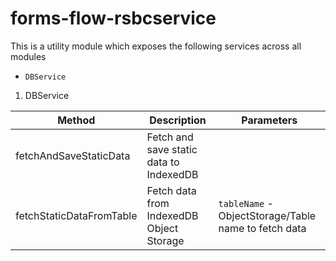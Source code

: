 # forms-flow-rsbcservice

This is a utility module which exposes the following services across all modules
 - `DBService`

1. DBService
   
| Method    | Description | Parameters| 
| -------- | ------- | ------- |
| fetchAndSaveStaticData  | Fetch and save static data to IndexedDB |
| fetchStaticDataFromTable | Fetch data from IndexedDB Object Storage | `tableName` - ObjectStorage/Table name to fetch data |

